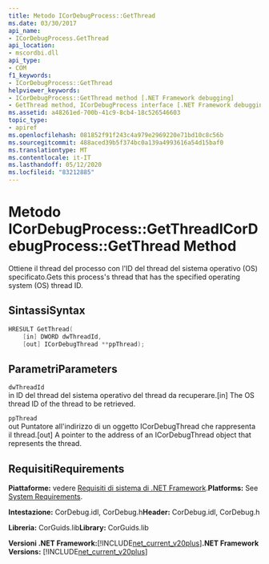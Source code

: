 ```yaml
---
title: Metodo ICorDebugProcess::GetThread
ms.date: 03/30/2017
api_name:
- ICorDebugProcess.GetThread
api_location:
- mscordbi.dll
api_type:
- COM
f1_keywords:
- ICorDebugProcess::GetThread
helpviewer_keywords:
- ICorDebugProcess::GetThread method [.NET Framework debugging]
- GetThread method, ICorDebugProcess interface [.NET Framework debugging]
ms.assetid: a48261ed-700b-41c9-8cb4-18c526546603
topic_type:
- apiref
ms.openlocfilehash: 081852f91f243c4a979e2969220e71bd10c8c56b
ms.sourcegitcommit: 488aced39b5f374bc0a139a4993616a54d15baf0
ms.translationtype: MT
ms.contentlocale: it-IT
ms.lasthandoff: 05/12/2020
ms.locfileid: "83212885"
---
```

# <a name="icordebugprocessgetthread-method"></a><span data-ttu-id="ac0c1-102">Metodo ICorDebugProcess::GetThread</span><span class="sxs-lookup"><span data-stu-id="ac0c1-102">ICorDebugProcess::GetThread Method</span></span>
<span data-ttu-id="ac0c1-103">Ottiene il thread del processo con l'ID del thread del sistema operativo (OS) specificato.</span><span class="sxs-lookup"><span data-stu-id="ac0c1-103">Gets this process's thread that has the specified operating system (OS) thread ID.</span></span>  
  
## <a name="syntax"></a><span data-ttu-id="ac0c1-104">Sintassi</span><span class="sxs-lookup"><span data-stu-id="ac0c1-104">Syntax</span></span>  
  
```cpp  
HRESULT GetThread(  
    [in] DWORD dwThreadId,  
    [out] ICorDebugThread **ppThread);  
```  
  
## <a name="parameters"></a><span data-ttu-id="ac0c1-105">Parametri</span><span class="sxs-lookup"><span data-stu-id="ac0c1-105">Parameters</span></span>  
 `dwThreadId`  
 <span data-ttu-id="ac0c1-106">in ID del thread del sistema operativo del thread da recuperare.</span><span class="sxs-lookup"><span data-stu-id="ac0c1-106">[in] The OS thread ID of the thread to be retrieved.</span></span>  
  
 `ppThread`  
 <span data-ttu-id="ac0c1-107">out Puntatore all'indirizzo di un oggetto ICorDebugThread che rappresenta il thread.</span><span class="sxs-lookup"><span data-stu-id="ac0c1-107">[out] A pointer to the address of an ICorDebugThread object that represents the thread.</span></span>  
  
## <a name="requirements"></a><span data-ttu-id="ac0c1-108">Requisiti</span><span class="sxs-lookup"><span data-stu-id="ac0c1-108">Requirements</span></span>  
 <span data-ttu-id="ac0c1-109">**Piattaforme:** vedere [Requisiti di sistema di .NET Framework](../../get-started/system-requirements.md).</span><span class="sxs-lookup"><span data-stu-id="ac0c1-109">**Platforms:** See [System Requirements](../../get-started/system-requirements.md).</span></span>  
  
 <span data-ttu-id="ac0c1-110">**Intestazione:** CorDebug.idl, CorDebug.h</span><span class="sxs-lookup"><span data-stu-id="ac0c1-110">**Header:** CorDebug.idl, CorDebug.h</span></span>  
  
 <span data-ttu-id="ac0c1-111">**Libreria:** CorGuids.lib</span><span class="sxs-lookup"><span data-stu-id="ac0c1-111">**Library:** CorGuids.lib</span></span>  
  
 <span data-ttu-id="ac0c1-112">**Versioni .NET Framework:**[!INCLUDE[net_current_v20plus](../../../../includes/net-current-v20plus-md.md)]</span><span class="sxs-lookup"><span data-stu-id="ac0c1-112">**.NET Framework Versions:** [!INCLUDE[net_current_v20plus](../../../../includes/net-current-v20plus-md.md)]</span></span>
